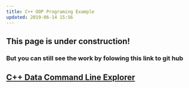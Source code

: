 ```yaml
---
title: C++ OOP Programing Example
updated: 2019-06-14 15:56
---
```


## This page is under construction!

### But you can still see the work by folowing this link to git hub

## [C++ Data Command Line Explorer](https://github.com/rmFlynn/cpp_database_example)
